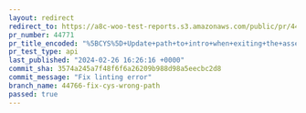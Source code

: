 ```yaml
---
layout: redirect
redirect_to: https://a8c-woo-test-reports.s3.amazonaws.com/public/pr/44771/api/index.html
pr_number: 44771
pr_title_encoded: "%5BCYS%5D+Update+path+to+intro+when+exiting+the+assembler"
pr_test_type: api
last_published: "2024-02-26 16:26:16 +0000"
commit_sha: 3574a245a7f48f6f6a26209b988d98a5eecbc2d8
commit_message: "Fix linting error"
branch_name: 44766-fix-cys-wrong-path
passed: true
---
```

